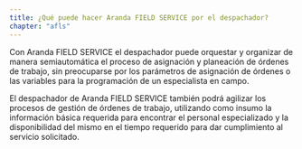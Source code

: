 ```yaml
---
title: ¿Qué puede hacer Aranda FIELD SERVICE por el despachador?
chapter: "afls"
---
```


Con Aranda FIELD SERVICE el despachador puede orquestar y organizar de manera semiautomática el proceso de asignación y planeación de órdenes de trabajo, sin preocuparse por los parámetros de asignación de órdenes o las variables para la programación de un especialista en campo.

El despachador de Aranda FIELD SERVICE también podrá agilizar los procesos de gestión de órdenes de trabajo, utilizando como insumo la información básica requerida para encontrar el personal especializado y la disponibilidad del mismo en el tiempo requerido para dar cumplimiento al servicio solicitado.
